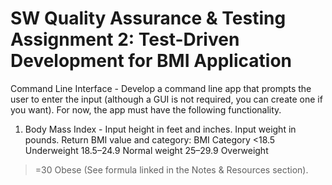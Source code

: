 # SW Quality Assurance & Testing Assignment 2: Test-Driven Development for BMI Application

Command Line Interface - Develop a command line app that prompts the user to enter the input
(although a GUI is not required, you can create one if you want). For now, the app must have
the following functionality.
1. Body Mass Index - Input height in feet and inches. Input weight in pounds. Return
BMI value and category:
BMI Category
<18.5 Underweight
18.5–24.9 Normal weight
25–29.9 Overweight
>=30 Obese
(See formula linked in the Notes & Resources section).
